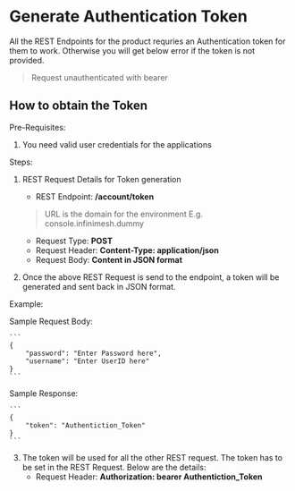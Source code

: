 # Generate Authentication Token

All the REST Endpoints for the product requries an Authentication token for them to work. Otherwise you will get below error if the token is not provided.

> Request unauthenticated with bearer

## How to obtain the Token 

Pre-Requisites: 

1. You need valid user credentials for the applications

Steps:

1. REST Request Details for Token generation
   
   - REST Endpoint: **<URL>/account/token**
   > URL is the domain for the environment E.g. console.infinimesh.dummy
   - Request Type: **POST**
   - Request Header: **Content-Type: application/json**
   - Request Body: **Content in JSON format**

2. Once the above REST Request is send to the endpoint, a token will be generated and sent back in JSON format.

Example:

Sample Request Body:

    ```
    {
        "password": "Enter Password here",
        "username": "Enter UserID here"
    }
    ```

Sample Response:

    ```
    {
        "token": "Authentiction_Token"
    }
    ```

3. The token will be used for all the other REST request. The token has to be set in the REST Request. Below are the details:
   - Request Header: **Authorization: bearer Authentiction_Token**


